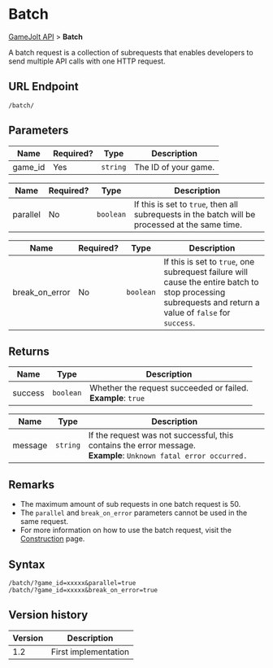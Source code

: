 # Batch

[GameJolt API](../index.md) > __Batch__

A batch request is a collection of subrequests that enables developers to send multiple API calls with one HTTP request.

## URL Endpoint

```
/batch/
```

## Parameters

Name | Required? | Type | Description
--- | --- | --- | ---
game_id | Yes | `string` | The ID of your game.

Name | Required? | Type | Description
--- | --- | --- | ---
parallel | No | `boolean` | If this is set to `true`, then all subrequests in the batch will be processed at the same time.

Name | Required? | Type | Description
--- | --- | --- | ---
break_on_error | No | `boolean` | If this is set to `true`, one subrequest failure will cause the entire batch to stop processing subrequests and return a value of `false` for `success`. 

## Returns

Name | Type | Description
--- | --- | ---
success | `boolean` | Whether the request succeeded or failed. <br> **Example**: `true`

Name | Type | Description
--- | --- | ---
message | `string` | If the request was not successful, this contains the error message. <br> **Example**: `Unknown fatal error occurred.`

## Remarks

- The maximum amount of sub requests in one batch request is 50.
- The `parallel` and `break_on_error` parameters cannot be used in the same request.
- For more information on how to use the batch request, visit the [Construction](../construction.md) page.

## Syntax

```
/batch/?game_id=xxxxx&parallel=true
/batch/?game_id=xxxxx&break_on_error=true
```

## Version history

Version		 | Description
---			 | ---
1.2			 | First implementation
